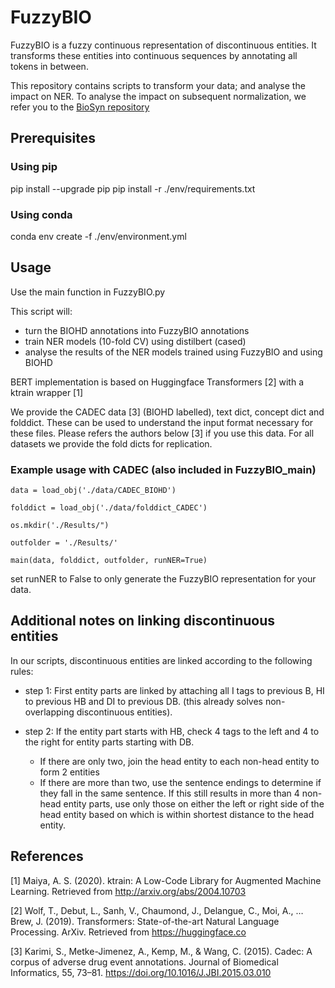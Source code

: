 # FuzzyBIO
FuzzyBIO is a fuzzy continuous representation of discontinuous entities. It transforms these entities into continuous sequences by annotating all tokens in between. 

This repository contains scripts to transform your data; and analyse the impact on NER. To analyse the impact on subsequent normalization, we refer you to the [BioSyn repository](https://github.com/dmis-lab/BioSyn) 

## Prerequisites

### Using pip 

pip install --upgrade pip pip install -r ./env/requirements.txt

### Using conda 

conda env create -f ./env/environment.yml

## Usage

Use the main function in FuzzyBIO.py

This script will: 

* turn the BIOHD annotations into FuzzyBIO annotations
* train NER models (10-fold CV) using distilbert (cased)
* analyse the results of the NER models trained using FuzzyBIO and using BIOHD

BERT implementation is based on Huggingface Transformers [2] with a ktrain wrapper [1]

We provide the CADEC data [3] (BIOHD labelled), text dict, concept dict and folddict. These can be used to understand the input format necessary for these files. Please refers the authors below [3] if you use this data. For all datasets we provide the fold dicts for replication. 


### Example usage with CADEC (also included in FuzzyBIO_main)

```
data = load_obj('./data/CADEC_BIOHD')

folddict = load_obj('./data/folddict_CADEC')

os.mkdir('./Results/") 

outfolder = './Results/'

main(data, folddict, outfolder, runNER=True)

```

set runNER to False to only generate the FuzzyBIO representation for your data.

## Additional notes on linking discontinuous entities 

In our scripts, discontinuous entities are linked according to the following rules: 

* step 1: First entity parts are linked by attaching all I tags to previous B, HI to previous HB and DI to previous DB. (this already solves non-overlapping discontinuous entities). 

* step 2: If the entity part starts with HB, check 4 tags to the left and 4 to the right for entity parts starting with DB. 
  * If there are only two, join the head entity to each non-head entity to form 2 entities
  * If there are more than two, use the sentence endings to determine if they fall in the same sentence. If this still results in more than 4 non-head entity parts, use only those on either the left or right side of the head entity based on which is within shortest distance to the head entity. 

## References 

[1] Maiya, A. S. (2020). ktrain: A Low-Code Library for Augmented Machine Learning. Retrieved from http://arxiv.org/abs/2004.10703

[2] Wolf, T., Debut, L., Sanh, V., Chaumond, J., Delangue, C., Moi, A., … Brew, J. (2019). Transformers: State-of-the-art Natural Language Processing. ArXiv. Retrieved from https://huggingface.co

[3] Karimi, S., Metke-Jimenez, A., Kemp, M., & Wang, C. (2015). Cadec: A corpus of adverse drug event annotations. Journal of Biomedical Informatics, 55, 73–81. https://doi.org/10.1016/J.JBI.2015.03.010
